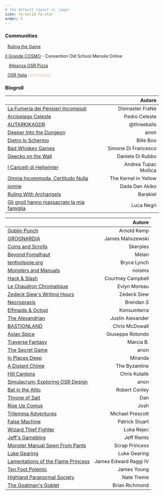 ```yaml
---
# the default layout is 'page'
icon: fa-solid fa-star
order: 5
---
```


### Communities

<i class="fa-brands fa-telegram"></i>&nbsp; [Ruling the Game](https://t.me/osritalia)

<i class="fa-brands fa-discord"></i> [Il Grande COSMO](https://discord.gg/asQPwXPXeB) - Convention Old School Mensile Online

&nbsp;<i class="fa-solid fa-asterisk"></i>&nbsp; [Alleanza OSR Pizza](https://linktr.ee/alleanzaosrpizza)

<i class="fa-brands fa-facebook"></i>&nbsp; [OSR Italia](https://www.facebook.com/groups/osritalia/) <span style="color:#ccc6ba">[archiviato]</span>

### Blogroll

| <i class="fa-solid fa-italic"></i>                                                         | Autore                  |
|:-------------------------------------------------------------------------------------------|------------------------:|
| [La Fumeria dei Pensieri Incompiuti](https://dismastersden.blogspot.com/)                  | Dismaster FraNe         |
| [Arcipelago Celeste](https://arcipelagoceleste.blogspot.com/)                              | Pedro Celeste           |
| [AUTARKIKAGDR](https://autarkikagdr.blogspot.com/)                                         | @threeballs             |
| [Deeper Into the Dungeon](https://deeperintothedungeon.wordpress.com/)                     | anon                    |
| [Dietro lo Schermo](https://dietroschermo.wordpress.com/)                                  | Bille Boo               |
| [Bad Whiskey Games](https://badwhiskeygames.blogspot.com/)                                 | Simone Di Francesco     |
| [Geecko on the Wall](https://www.geeckoonthewall.eu/)                                      | Daniele Di Rubbo        |
| [I Cancelli di Hellwinter](https://hellwinter.blogspot.com/)                               | Andrea Tupac Mollica    |
| [Omnia Incommoda, Certitudo Nulla](https://oicn.icu/)                                      | The Kernel in Yellow    |
| [jonnie](https://write.as/jonnie/)                                                         | Dada Dan Akiko          |
| [Ruling With Archangels](https://archangelruling.blogfree.net/)                            | Barakiel                |
| [Gli gnoll hanno massacrato la mia famiglia](https://gnollmassacrofamiglia.blogspot.com/)  | Luca Negri              |

| <i class="fa-solid fa-earth-americas"></i>                                                 | Autore                  |
|:-------------------------------------------------------------------------------------------|------------------------:|
| [Goblin Punch](https://goblinpunch.blogspot.com/)                                          | Arnold Kemp             |
| [GROGNARDIA](https://grognardia.blogspot.com/)                                             | James Maliszewski       |
| [Coins and Scrolls](https://coinsandscrolls.blogspot.com/)                                 | Skerples                | 
| [Beyond Fomalhaut](https://beyondfomalhaut.blogspot.com/)                                  | Melan                   | 
| [tenfootpole.org](https://tenfootpole.org/ironspike/)                                      | Bryce Lynch             |
| [Monsters and Manuals](https://monstersandmanuals.blogspot.com/)                           | noisms                  |
| [Hack & Slash](https://hackslashmaster.blogspot.com/)                                      | Courtney Campbell       |
| [Le Chaudron Chromatique](https://chaudronchromatique.blogspot.com/)                       | Evlyn Moreau            | 
| [Zedeck Siew's Writing Hours](https://zedecksiew.tumblr.com/)                              | Zedeck Siew             |
| [Necropraxis](https://www.necropraxis.com/about/)                                          | Brendan S               |  
| [Elfmaids & Octopi](https://elfmaidsandoctopi.blogspot.com/)                               | Konsumterra             |
| [The Alexandrian](https://thealexandrian.net/)                                             | Justin Alexander        | 
| [BASTIONLAND](https://www.bastionland.com/)                                                | Chris McDowall          | 
| [Axian Spice](https://axianspice.blogspot.com/)                                            | Giuseppe Rotondo        |
| [Traverse Fantasy](https://traversefantasy.blogspot.com/)                                  | Marcia B.               |
| [The Secret Game](https://scrtgm.blogspot.com/)                                            | anon                    |
| [In Places Deep](https://inplacesdeep.blogspot.com/)                                       | Miranda                 | 
| [A Distant Chime](https://espharel.blogspot.com/)                                          | The Byzantine           | 
| [Hill Cantons](https://hillcantons.blogspot.com/)                                          | Chris Kutalik           |
| [Simulacrum: Exploring OSR Design](https://osrsimulacrum.blogspot.com/)                    | anon                    |
| [Bat in the Attic](https://batintheattic.blogspot.com/)                                    | Robert Conley           |
| [Throne of Salt](https://throneofsalt.blogspot.com/)                                       | Dan                     | 
| [Rise Up Comus](https://riseupcomus.blogspot.com/)                                         | Josh                    | 
| [Trilemma Adventures](https://blog.trilemma.com/)                                          | Michael Prescott        | 
| [False Machine](https://falsemachine.blogspot.com/)                                        | Patrick Stuart          | 
| [Wizard Thief Fighter](https://www.wizardthieffighter.com/)                                | Luka Rejec              | 
| [Jeff's Gameblog](https://jrients.blogspot.com/)                                           | Jeff Rients             | 
| [Monster Manual Sewn From Pants](https://monstermanualsewnfrompants.blogspot.com/)         | Scrap Princess          | 
| [Luke Gearing](https://lukegearing.blot.im/)                                               | Luke Gearing            |
| [Lamentations of the Flame Princess](https://lotfp.blogspot.com/)                          | James Edward Raggi IV   |
| [Ten Foot Polemic](https://tenfootpolemic.blogspot.com/)                                   | James Young             |
| [Highland Paranormal Society](https://natetreme.com/)                                      | Nate Treme              |
| [The Goatman's Goblet](https://www.goatmansgoblet.com/)                                    | Brian Richmond          |